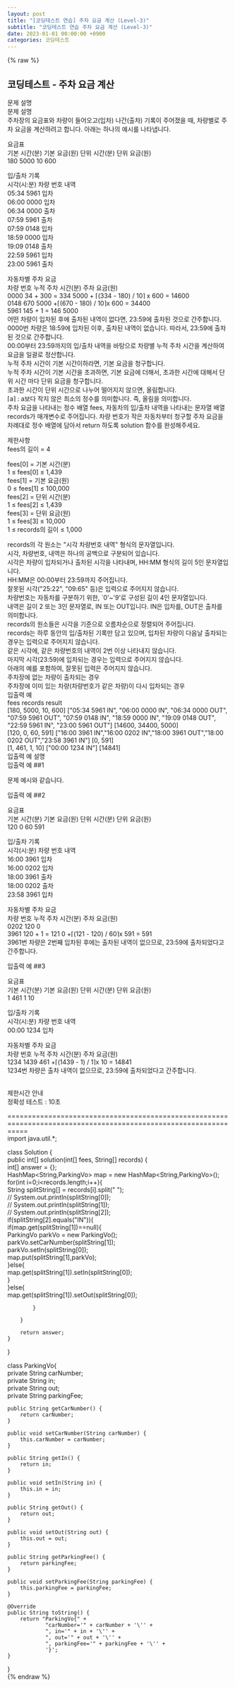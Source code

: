 ```yaml
---  
layout: post  
title: "[코딩테스트 연습] 주차 요금 계산 (Level-3)"  
subtitle: "코딩테스트 연습 주차 요금 계산 (Level-3)"  
date: 2023-01-01 00:00:00 +0900  
categories: 코딩테스트  
---  
```

{% raw %}  
## 코딩테스트 - 주차 요금 계산  
문제 설명  
문제 설명  
주차장의 요금표와 차량이 들어오고(입차) 나간(출차) 기록이 주어졌을 때, 차량별로 주차 요금을 계산하려고 합니다. 아래는 하나의 예시를 나타냅니다.  
  
요금표  
기본 시간(분)	기본 요금(원)	단위 시간(분)	단위 요금(원)  
180	5000	10	600  
  
입/출차 기록  
시각(시:분)	차량 번호	내역  
05:34	5961	입차  
06:00	0000	입차  
06:34	0000	출차  
07:59	5961	출차  
07:59	0148	입차  
18:59	0000	입차  
19:09	0148	출차  
22:59	5961	입차  
23:00	5961	출차  
  
자동차별 주차 요금  
차량 번호	누적 주차 시간(분)	주차 요금(원)  
0000	34 + 300 = 334	5000 + ⌈(334 - 180) / 10⌉ x 600 = 14600  
0148	670	5000 +⌈(670 - 180) / 10⌉x 600 = 34400  
5961	145 + 1 = 146	5000  
어떤 차량이 입차된 후에 출차된 내역이 없다면, 23:59에 출차된 것으로 간주합니다.  
0000번 차량은 18:59에 입차된 이후, 출차된 내역이 없습니다. 따라서, 23:59에 출차된 것으로 간주합니다.  
00:00부터 23:59까지의 입/출차 내역을 바탕으로 차량별 누적 주차 시간을 계산하여 요금을 일괄로 정산합니다.  
누적 주차 시간이 기본 시간이하라면, 기본 요금을 청구합니다.  
누적 주차 시간이 기본 시간을 초과하면, 기본 요금에 더해서, 초과한 시간에 대해서 단위 시간 마다 단위 요금을 청구합니다.  
초과한 시간이 단위 시간으로 나누어 떨어지지 않으면, 올림합니다.  
⌈a⌉ : a보다 작지 않은 최소의 정수를 의미합니다. 즉, 올림을 의미합니다.  
주차 요금을 나타내는 정수 배열 fees, 자동차의 입/출차 내역을 나타내는 문자열 배열 records가 매개변수로 주어집니다. 차량 번호가 작은 자동차부터 청구할 주차 요금을 차례대로 정수 배열에 담아서 return 하도록 solution 함수를 완성해주세요.  
  
제한사항  
fees의 길이 = 4  
  
fees[0] = 기본 시간(분)  
1 ≤ fees[0] ≤ 1,439  
fees[1] = 기본 요금(원)  
0 ≤ fees[1] ≤ 100,000  
fees[2] = 단위 시간(분)  
1 ≤ fees[2] ≤ 1,439  
fees[3] = 단위 요금(원)  
1 ≤ fees[3] ≤ 10,000  
1 ≤ records의 길이 ≤ 1,000  
  
records의 각 원소는 "시각 차량번호 내역" 형식의 문자열입니다.  
시각, 차량번호, 내역은 하나의 공백으로 구분되어 있습니다.  
시각은 차량이 입차되거나 출차된 시각을 나타내며, HH:MM 형식의 길이 5인 문자열입니다.  
HH:MM은 00:00부터 23:59까지 주어집니다.  
잘못된 시각("25:22", "09:65" 등)은 입력으로 주어지지 않습니다.  
차량번호는 자동차를 구분하기 위한, `0'~'9'로 구성된 길이 4인 문자열입니다.  
내역은 길이 2 또는 3인 문자열로, IN 또는 OUT입니다. IN은 입차를, OUT은 출차를 의미합니다.  
records의 원소들은 시각을 기준으로 오름차순으로 정렬되어 주어집니다.  
records는 하루 동안의 입/출차된 기록만 담고 있으며, 입차된 차량이 다음날 출차되는 경우는 입력으로 주어지지 않습니다.  
같은 시각에, 같은 차량번호의 내역이 2번 이상 나타내지 않습니다.  
마지막 시각(23:59)에 입차되는 경우는 입력으로 주어지지 않습니다.  
아래의 예를 포함하여, 잘못된 입력은 주어지지 않습니다.  
주차장에 없는 차량이 출차되는 경우  
주차장에 이미 있는 차량(차량번호가 같은 차량)이 다시 입차되는 경우  
입출력 예  
fees	records	result  
[180, 5000, 10, 600]	["05:34 5961 IN", "06:00 0000 IN", "06:34 0000 OUT", "07:59 5961 OUT", "07:59 0148 IN", "18:59 0000 IN", "19:09 0148 OUT", "22:59 5961 IN", "23:00 5961 OUT"]	[14600, 34400, 5000]  
[120, 0, 60, 591]	["16:00 3961 IN","16:00 0202 IN","18:00 3961 OUT","18:00 0202 OUT","23:58 3961 IN"]	[0, 591]  
[1, 461, 1, 10]	["00:00 1234 IN"]	[14841]  
입출력 예 설명  
입출력 예 ##1  
  
문제 예시와 같습니다.  
  
입출력 예 ##2  
  
요금표  
기본 시간(분)	기본 요금(원)	단위 시간(분)	단위 요금(원)  
120	0	60	591  
  
입/출차 기록  
시각(시:분)	차량 번호	내역  
16:00	3961	입차  
16:00	0202	입차  
18:00	3961	출차  
18:00	0202	출차  
23:58	3961	입차  
  
자동차별 주차 요금  
차량 번호	누적 주차 시간(분)	주차 요금(원)  
0202	120	0  
3961	120 + 1 = 121	0 +⌈(121 - 120) / 60⌉x 591 = 591  
3961번 차량은 2번째 입차된 후에는 출차된 내역이 없으므로, 23:59에 출차되었다고 간주합니다.  
  
입출력 예 ##3  
  
요금표  
기본 시간(분)	기본 요금(원)	단위 시간(분)	단위 요금(원)  
1	461	1	10  
  
입/출차 기록  
시각(시:분)	차량 번호	내역  
00:00	1234	입차  
  
자동차별 주차 요금  
차량 번호	누적 주차 시간(분)	주차 요금(원)  
1234	1439	461 +⌈(1439 - 1) / 1⌉x 10 = 14841  
1234번 차량은 출차 내역이 없으므로, 23:59에 출차되었다고 간주합니다.  
​  
  
제한시간 안내  
정확성 테스트 : 10초  
  
=================================================================================================================  
import java.util.*;  
  
class Solution {  
    public int[] solution(int[] fees, String[] records) {  
        int[] answer = {};  
        HashMap<String,ParkingVo> map = new HashMap<String,ParkingVo>();  
        for(int i=0;i<records.length;i++){  
            String splitString[] = records[i].split(" ");  
            // System.out.println(splitString[0]);  
            // System.out.println(splitString[1]);  
            // System.out.println(splitString[2]);  
            if(splitString[2].equals("IN")){  
                if(map.get(splitString[1])==null){  
                    ParkingVo parkVo = new ParkingVo();  
                    parkVo.setCarNumber(splitString[1]);  
                    parkVo.setIn(splitString[0]);  
                    map.put(splitString[1],parkVo);  
                }else{  
                    map.get(splitString[1]).setIn(splitString[0]);  
                }  
            }else{  
                map.get(splitString[1]).setOut(splitString[0]);  
  
            }  
  
        }  
  
        return answer;  
    }  
}  
  
class ParkingVo{  
    private String carNumber;  
    private String in;  
    private String out;  
    private String parkingFee;  
  
    public String getCarNumber() {  
        return carNumber;  
    }  
  
    public void setCarNumber(String carNumber) {  
        this.carNumber = carNumber;  
    }  
  
    public String getIn() {  
        return in;  
    }  
  
    public void setIn(String in) {  
        this.in = in;  
    }  
  
    public String getOut() {  
        return out;  
    }  
  
    public void setOut(String out) {  
        this.out = out;  
    }  
  
    public String getParkingFee() {  
        return parkingFee;  
    }  
  
    public void setParkingFee(String parkingFee) {  
        this.parkingFee = parkingFee;  
    }  
  
    @Override  
    public String toString() {  
        return "ParkingVo{" +  
                "carNumber='" + carNumber + '\'' +  
                ", in='" + in + '\'' +  
                ", out='" + out + '\'' +  
                ", parkingFee='" + parkingFee + '\'' +  
                '}';  
    }  
}  
{% endraw %}